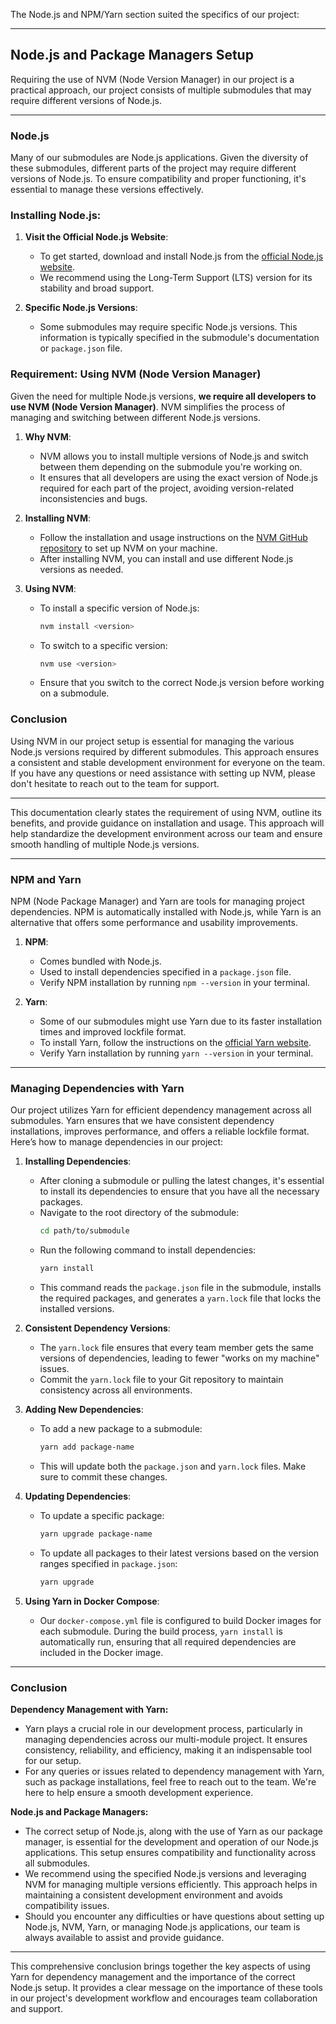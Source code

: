 The Node.js and NPM/Yarn section suited the specifics of our project:

---

## Node.js and Package Managers Setup

Requiring the use of NVM (Node Version Manager) in our project is a practical approach, our project consists of multiple submodules that may require different versions of Node.js. 

---

### Node.js

Many of our submodules are Node.js applications. Given the diversity of these submodules, different parts of the project may require different versions of Node.js. To ensure compatibility and proper functioning, it's essential to manage these versions effectively.

### Installing Node.js:

1. **Visit the Official Node.js Website**:
   - To get started, download and install Node.js from the [official Node.js website](https://nodejs.org/).
   - We recommend using the Long-Term Support (LTS) version for its stability and broad support.

2. **Specific Node.js Versions**:
   - Some submodules may require specific Node.js versions. This information is typically specified in the submodule's documentation or `package.json` file.

### Requirement: Using NVM (Node Version Manager)

Given the need for multiple Node.js versions, **we require all developers to use NVM (Node Version Manager)**. NVM simplifies the process of managing and switching between different Node.js versions.

1. **Why NVM**:
   - NVM allows you to install multiple versions of Node.js and switch between them depending on the submodule you're working on.
   - It ensures that all developers are using the exact version of Node.js required for each part of the project, avoiding version-related inconsistencies and bugs.

2. **Installing NVM**:
   - Follow the installation and usage instructions on the [NVM GitHub repository](https://github.com/nvm-sh/nvm) to set up NVM on your machine.
   - After installing NVM, you can install and use different Node.js versions as needed.

3. **Using NVM**:
   - To install a specific version of Node.js:
     ```bash
     nvm install <version>
     ```
   - To switch to a specific version:
     ```bash
     nvm use <version>
     ```
   - Ensure that you switch to the correct Node.js version before working on a submodule.

### Conclusion

Using NVM in our project setup is essential for managing the various Node.js versions required by different submodules. This approach ensures a consistent and stable development environment for everyone on the team. If you have any questions or need assistance with setting up NVM, please don't hesitate to reach out to the team for support.

---

This documentation clearly states the requirement of using NVM, outline its benefits, and provide guidance on installation and usage. This approach will help standardize the development environment across our team and ensure smooth handling of multiple Node.js versions.

---
### NPM and Yarn
NPM (Node Package Manager) and Yarn are tools for managing project dependencies. NPM is automatically installed with Node.js, while Yarn is an alternative that offers some performance and usability improvements.

1. **NPM**:
   - Comes bundled with Node.js.
   - Used to install dependencies specified in a `package.json` file.
   - Verify NPM installation by running `npm --version` in your terminal.

2. **Yarn**:
   - Some of our submodules might use Yarn due to its faster installation times and improved lockfile format.
   - To install Yarn, follow the instructions on the [official Yarn website](https://classic.yarnpkg.com/en/docs/install).
   - Verify Yarn installation by running `yarn --version` in your terminal.

---

### Managing Dependencies with Yarn

Our project utilizes Yarn for efficient dependency management across all submodules. Yarn ensures that we have consistent dependency installations, improves performance, and offers a reliable lockfile format. Here’s how to manage dependencies in our project:

1. **Installing Dependencies**:
   - After cloning a submodule or pulling the latest changes, it's essential to install its dependencies to ensure that you have all the necessary packages.
   - Navigate to the root directory of the submodule:
     ```bash
     cd path/to/submodule
     ```
   - Run the following command to install dependencies:
     ```bash
     yarn install
     ```
   - This command reads the `package.json` file in the submodule, installs the required packages, and generates a `yarn.lock` file that locks the installed versions.

2. **Consistent Dependency Versions**:
   - The `yarn.lock` file ensures that every team member gets the same versions of dependencies, leading to fewer "works on my machine" issues.
   - Commit the `yarn.lock` file to your Git repository to maintain consistency across all environments.

3. **Adding New Dependencies**:
   - To add a new package to a submodule:
     ```bash
     yarn add package-name
     ```
   - This will update both the `package.json` and `yarn.lock` files. Make sure to commit these changes.

4. **Updating Dependencies**:
   - To update a specific package:
     ```bash
     yarn upgrade package-name
     ```
   - To update all packages to their latest versions based on the version ranges specified in `package.json`:
     ```bash
     yarn upgrade
     ```

5. **Using Yarn in Docker Compose**:
   - Our `docker-compose.yml` file is configured to build Docker images for each submodule. During the build process, `yarn install` is automatically run, ensuring that all required dependencies are included in the Docker image.

---

### Conclusion

**Dependency Management with Yarn:**
- Yarn plays a crucial role in our development process, particularly in managing dependencies across our multi-module project. It ensures consistency, reliability, and efficiency, making it an indispensable tool for our setup.
- For any queries or issues related to dependency management with Yarn, such as package installations, feel free to reach out to the team. We're here to help ensure a smooth development experience.

**Node.js and Package Managers:**
- The correct setup of Node.js, along with the use of Yarn as our package manager, is essential for the development and operation of our Node.js applications. This setup ensures compatibility and functionality across all submodules.
- We recommend using the specified Node.js versions and leveraging NVM for managing multiple versions efficiently. This approach helps in maintaining a consistent development environment and avoids compatibility issues.
- Should you encounter any difficulties or have questions about setting up Node.js, NVM, Yarn, or managing Node.js applications, our team is always available to assist and provide guidance.

---

This comprehensive conclusion brings together the key aspects of using Yarn for dependency management and the importance of the correct Node.js setup. It provides a clear message on the importance of these tools in our project's development workflow and encourages team collaboration and support.